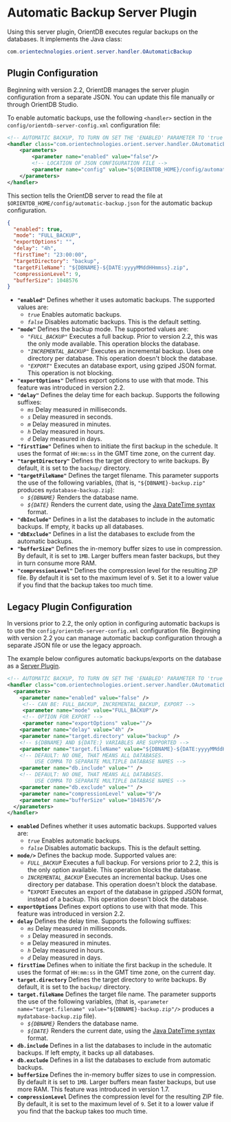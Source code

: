 # Automatic Backup Server Plugin

Using this server plugin, OrientDB executes regular backups on the databases.  It implements the Java class:

```java
com.orientechnologies.orient.server.handler.OAutomaticBackup
```


## Plugin Configuration

Beginning with version 2.2, OrientDB manages the server plugin configuration from a separate JSON.  You can update this file manually or through OrientDB Studio.

To enable automatic backups, use the following `<handler>` section in the `config/orientdb-server-config.xml` configuration file:

```xml
<!-- AUTOMATIC BACKUP, TO TURN ON SET THE 'ENABLED' PARAMETER TO 'true' -->
<handler class="com.orientechnologies.orient.server.handler.OAutomaticBackup">
    <parameters>
        <parameter name="enabled" value="false"/>
        <!-- LOCATION OF JSON CONFIGURATION FILE -->
        <parameter name="config" value="${ORIENTDB_HOME}/config/automatic-backup.json"/>
    </parameters>
</handler>
```

This section tells the OrientDB server to read the file at `$ORIENTDB_HOME/config/automatic-backup.json` for the automatic backup configuration.

```json
{
  "enabled": true,
  "mode": "FULL_BACKUP",
  "exportOptions": "",
  "delay": "4h",
  "firstTime": "23:00:00",
  "targetDirectory": "backup",
  "targetFileName": "${DBNAME}-${DATE:yyyyMMddHHmmss}.zip",
  "compressionLevel": 9,
  "bufferSize": 1048576
}
```

- **`"enabled"`** Defines whether it uses automatic backups.  The supported values are:
  - *`true`* Enables automatic backups.
  - *`false`* Disables automatic backups.  This is the default setting.
- **`"mode"`** Defines the backup mode.  The supported values are:
  - *`"FULL_BACKUP"`* Executes a full backup.  Prior to version 2.2, this was the only mode available.  This operation blocks the database.
  - *`"INCREMENTAL_BACKUP"`* Executes an incremental backup.  Uses one directory per database.  This operation doesn't block the database.
  - *`"EXPORT"`* Executes an database export, using gziped JSON format. This operation is not blocking.
- **`"exportOptions"`** Defines export options to use with that mode.  This feature was introduced in version 2.2.
- **`"delay"`** Defines the delay time for each backup.  Supports the following suffixes:
  - *`ms`* Delay measured in milliseconds.
  - *`s`* Delay measured in seconds.
  - *`m`* Delay measured in minutes.
  - *`h`* Delay measured in hours.
  - *`d`* Delay measured in days.
- **`"firstTime"`** Defines when to initiate the first backup in the schedule.  It uses the format of `HH:mm:ss` in the GMT time zone, on the current day.
- **`"targetDirectory"`** Defines the target directory to write backups.  By default, it is set to the `backup/` directory.
- **`"targetFileName"`** Defines the target filename.  This parameter supports the use of the following variables, (that is, `"${DBNAME}-backup.zip"` produces `mydatabase-backup.zip`):
  - *`${DBNAME}`* Renders the database name.
  - *`${DATE}`* Renders the current date, using the [Java DateTime syntax](http://download.oracle.com/javase/1,5.0/docs/api/java/text/SimpleDateFormat.html) format.
- **`"dbInclude"`** Defines in a list the databases to include in the automatic backups.  If empty, it backs up all databases.
- **`"dbExclude"`** Defines in a list the databases to exclude from the automatic backups.
- **`"bufferSize"`** Defines the in-memory buffer sizes to use in compression.  By default, it is set to `1MB`.  Larger buffers mean faster backups, but they in turn consume more RAM.
- **`"compressionLevel"`** Defines the compression level for the resulting ZIP file.  By default it is set to the maximum level of `9`.  Set it to a lower value if you find that the backup takes too much time.


## Legacy Plugin Configuration

In versions prior to 2.2, the only option in configuring automatic backups is to use the `config/orientdb-server-config.xml` configuration file.   Beginning with version 2.2 you can manage automatic backup configuration through a separate JSON file or use the legacy approach.

The example below configures automatic backups/exports on the database as a [Server Plugin](DB-Server.md#handlers).


```xml
<!-- AUTOMATIC BACKUP, TO TURN ON SET THE 'ENABLED' PARAMETER TO 'true' -->
<handler class="com.orientechnologies.orient.server.handler.OAutomaticBackup">
  <parameters>
    <parameter name="enabled" value="false" />
     <!-- CAN BE: FULL_BACKUP, INCREMENTAL_BACKUP, EXPORT -->
     <parameter name="mode" value="FULL_BACKUP"/>
     <!-- OPTION FOR EXPORT -->
     <parameter name="exportOptions" value=""/>
    <parameter name="delay" value="4h" />
    <parameter name="target.directory" value="backup" />
    <!-- ${DBNAME} AND ${DATE:} VARIABLES ARE SUPPORTED -->
    <parameter name="target.fileName" value="${DBNAME}-${DATE:yyyyMMddHHmmss}.zip" />
    <!-- DEFAULT: NO ONE, THAT MEANS ALL DATABASES. 
	     USE COMMA TO SEPARATE MULTIPLE DATABASE NAMES -->
    <parameter name="db.include" value="" />
    <!-- DEFAULT: NO ONE, THAT MEANS ALL DATABASES. 
	     USE COMMA TO SEPARATE MULTIPLE DATABASE NAMES -->
    <parameter name="db.exclude" value="" />
    <parameter name="compressionLevel" value="9"/>
    <parameter name="bufferSize" value="1048576"/>
  </parameters>
</handler>
```


- **`enabled`** Defines whether it uses automatic backups.  Supported values are:
  - *`true`* Enables automatic backups.
  - *`false`* Disables automatic backups.  This is the default setting.
- **`mode/>`** Defines the backup mode.  Supported values are:
  - *`FULL_BACKUP`* Executes a full backup.  For versions prior to 2.2, this is the only option available.  This operation blocks the database.
  - *`INCREMENTAL_BACKUP`* Executes an incremental backup.  Uses one directory per database.  This operation doesn't block the database.
  - *`EXPORT` Executes an export of the database in gzipped JSON format, instead of a backup.  This operation doesn't block the database.
- **`exportOptions`** Defines export options to use with that mode.  This feature was introduced in version 2.2.
- **`delay`** Defines the delay time.  Supports the following suffixes:
  - *`ms`* Delay measured in milliseconds.
  - *`s`* Delay measured in seconds.
  - *`m`* Delay measured in minutes.
  - *`h`* Delay measured in hours.
  - *`d`* Delay measured in days.
- **`firstTime`** Defines when to initiate the first backup in the schedule.  It uses the format of `HH:mm:ss` in the GMT time zone, on the current day.
- **`target.directory`** Defines the target directory to write backups.  By default, it is set to the `backup/` directory.
- **`target.fileName`** Defines the target file name.  The parameter supports the use of the following variables, (that is, `<parameter name="target.filename" value="${DBNAME}-backup.zip"/>` produces a `mydatabase-backup.zip` file).
  - *`${DBNAME}`* Renders the database name.
  - *`${DATE}`* Renders the current date, using the [Java DateTime syntax](http://download.oracle.com/javase/1,5.0/docs/api/java/text/SimpleDateFormat.html) format.
- **`db.include`** Defines in a list the databases to include in the automatic backups.  If left empty, it backs up all databases.
- **`db.exclude`** Defines in a list the databases to exclude from automatic backups.
- **`bufferSize`** Defines the in-memory buffer sizes to use in compression.  By default it is set to `1MB`.  Larger buffers mean faster backups, but use more RAM.  This feature was introduced in version 1.7.
- **`compressionLevel`** Defines the compression level for the resulting ZIP file.  By default, it is set to the maximum level of `9`.  Set it to a lower value if you find that the backup takes too much time.


